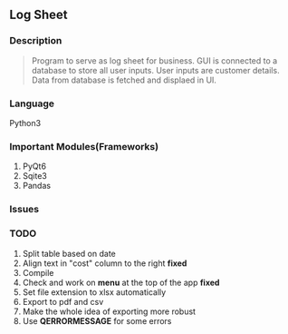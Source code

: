 ## Log Sheet

### Description
> Program to serve as log sheet for business.
GUI is connected to a database to store all user inputs.
User inputs are customer details.
Data from database is fetched and displaed in UI.

### Language
Python3 

### Important Modules(Frameworks)
1. PyQt6
2. Sqite3
3. Pandas

### Issues


### TODO
1. Split table based on date
2. Align text in "cost" column to the right **fixed**
3. Compile
4. Check and work on **menu** at the top of the app **fixed**
5. Set file extension to xlsx automatically
6. Export to pdf and csv
6. Make the whole idea of exporting more robust
7. Use **QERRORMESSAGE** for some errors



